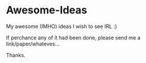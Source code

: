 # Awesome-Ideas
My awesome (IMHO) ideas I wish to see IRL :)

If perchance any of it had been done, please send me a link/paper/whateves...

Thanks.
